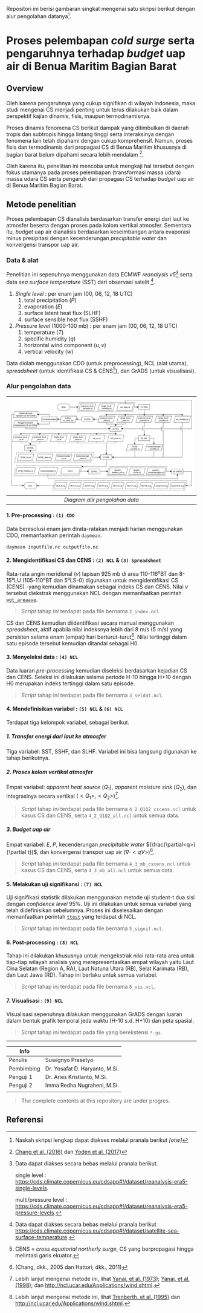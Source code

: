 Repositori ini berisi gambaran singkat mengenai satu skripsi berikut dengan alur pengolahan datanya[^1].

# Proses pelembapan *cold surge* serta pengaruhnya terhadap *budget* uap air di Benua Maritim Bagian Barat

## Overview

Oleh karena pengaruhnya yang cukup signifikan di wilayah Indonesia, maka studi mengenai CS menjadi penting untuk terus dilakukan baik dalam perspektif kajian dinamis, fisis, maupun termodinamisnya.

Proses dinamis fenomena CS berikut dampak yang ditimbulkan di daerah tropis dan subtropis hingga lintang tinggi serta interaksinya dengan fenomena lain telah dipahami dengan cukup komprehensif. Namun, proses fisis dan termodinamis dari propagasi CS di Benua Maritim khususnya di bagian barat belum dipahami secara lebih mendalam [^2].

Oleh karena itu, penelitian ini mencoba untuk mengkaji hal tersebut dengan fokus utamanya pada proses pelembapan (transformasi massa udara) massa udara CS serta pengaruh dari propagasi CS terhadap *budget* uap air di Benua Maritim Bagian Barat.

## Metode penelitian

Proses pelembapan CS dianalisis berdasarkan transfer energi dari laut ke atmosfer beserta dengan proses pada kolom vertikal atmosfer. Sementara itu, *budget* uap air dianalisis berdasarkan keseimbangan antara evaporasi minus presipitasi dengan kecenderungan *precipitable water* dan konvergensi transpor uap air.

### Data & alat

Penelitian ini sepenuhnya menggunakan data ECMWF *reanalysis v5*[^3] serta data *sea surface temperature* (SST) dari observasi satelit [^4].

1. *Single level* : per enam jam (00, 06, 12, 18 UTC)
   1. total precipitation $(P)$
   2. evaporation $(E)$
   3. surface latent heat flux (SLHF)
   4. surface sensible heat flux (SSHF)
2. *Pressure level* (1000-100 mb) : per enam jam (00, 06, 12, 18 UTC)
   1. temperature $(T)$
   2. specific humidity $(q)$
   3. horizontal wind component $(u, v)$
   4. vertical velocity $(w)$

Data diolah menggunakan CDO (untuk preprocessing), NCL (alat utama), *spreadsheet* (untuk identifikasi CS & CENS[^5]), dan GrADS (untuk visualisasi).

### Alur pengolahan data

|  ![Diagram alir pengolahan data](diagram/detilolahdata.png)  |
|:--:|
|  *Diagram alir pengolahan data*  |

#### 1. Pre-processing : `(1) CDO`

Data beresolusi enam jam dirata-ratakan menjadi harian menggunakan CDO, memanfaatkan perintah `daymean`.

    daymean inputfile.nc outputfile.nc

#### 2. Mengidentifikasi CS dan CENS : `(2) NCL` & `(3) Spreadsheet`

Rata-rata angin meridional $(v)$ lapisan 925 mb di area 110-116⁰BT dan 8-15⁰LU (105-110⁰BT dan 5⁰LS-0) digunakan untuk mengidentifikasi CS (CENS) -yang kemudian dinamakan sebagai indeks CS dan CENS. Nilai $v$ tersebut diekstrak menggunakan NCL dengan memanfaatkan perintah [`wgt_areaave`](https://www.ncl.ucar.edu/Document/Functions/Built-in/wgt_areaave.shtml).
>*Script* tahap ini terdapat pada file bernama `2_index.ncl`.

CS dan CENS kemudian diidentifikasi secara manual menggunakan *spreadsheet*, aktif apabila nilai indeksnya lebih dari 8 m/s (5 m/s) yang persisten selama enam (empat) hari berturut-turut[^6]. Nilai tertinggi dalam satu episode tersebut kemudian ditandai sebagai H0.

#### 3. Menyeleksi data : `(4) NCL`

Data luaran *pre-processing* kemudian diseleksi berdasarkan kejadian CS dan CENS. Seleksi ini dilakukan selama periode H-10 hingga H+10 dengan H0 merupakan indeks tertinggi dalam satu episode.
>*Script* tahap ini terdapat pada file bernama `3_seldat.ncl`.

#### 4. Mendefinisikan variabel : `(5) NCL` & `(6) NCL`

Terdapat tiga kelompok variabel, sebagai berikut.

##### 1. Transfer energi dari laut ke atmosfer

Tiga variabel: SST, SSHF, dan SLHF. Variabel ini bisa langsung digunakan ke tahap berikutnya.

##### 2. Proses kolom vertikal atmosfer

Empat variabel: *apparent heat source* $(Q_1)$,  *apparent moisture sink* $(Q_2)$, dan integrasinya secara vertikal $(<Q_1>, <Q_2>)$[^7].
>*Script* tahap ini terdapat pada file bernama `4_2_Q1Q2_cscens.ncl` untuk kasus CS dan CENS, serta `4_2_Q1Q2_all.ncl` untuk semua data.

##### 3. *Budget* uap air

Empat variabel: $E$, $P$, kecenderungan *precipitable water* $(\frac{\partial<q>}{\partial t})$, dan konvergensi transpor uap air $(\nabla \cdot <qV>)$[^8].
>*Script* tahap ini terdapat pada file bernama `4_3_mb_cscens.ncl` untuk kasus CS dan CENS, serta `4_3_mb_all.ncl` untuk semua data.

#### 5. Melakukan uji signifikansi : `(7) NCL`

Uji signifikasi statistik dilakukan menggunakan metode uji student-t dua sisi dengan *confidence level* 95%. Uji ini dilakukan untuk semua variabel yang telah didefinisikan sebelumnya. Proses ini diselesaikan dengan memanfaatkan perintah [`ttest`](http://ncl.ucar.edu/Document/Functions/Built-in/ttest.shtml) yang terdapat di NCL.
>*Script* tahap ini terdapat pada file bernama `5_signif.ncl`.

#### 6. Post-processing : `(8) NCL`

Tahap ini dilakukan khususnya untuk mengekstrak nilai rata-rata area untuk tiap-tiap wilayah analisis yang merepresentasikan empat wilayah yaitu Laut Cina Selatan (Region A, RA), Laut Natuna Utara (RB), Selat Karimata (RB), dan Laut Jawa (RD). Tahap ini berlaku untuk semua variabel.
>*Script* tahap ini terdapat pada file bernama `6_vis.ncl`.

#### 7. Visualisasi : `(9) NCL`

Visualisasi sepenuhnya dilakukan menggunakan GrADS dengan luaran dalam bentuk grafik temporal jeda waktu (H-10 s.d. H+10) dan peta spasial.
>*Script* tahap ini terdapat pada file yang berekstensi `*.gs`.

---

| Info | |
|----|----|
|  Penulis  |  Suwignyo Prasetyo  |
|  Pembimbing  |  Dr. Yosafat D. Haryanto, M.Si.  |
|  Penguji 1  | Dr. Aries Kristianto, M.Si. |
|  Penguji 2  | Imma Redha Nugraheni, M.Si. |
| | |

>The complete contents at this repository are under progres.

## Referensi

[^1]: Naskah skripsi lengkap dapat diakses melalui pranala berikut *[otw]*
[^2]: [Chang et al. (2016)](https://journals.ametsoc.org/mono/article-split/doi/10.1175/AMSMONOGRAPHS-D-15-0011.1/28310/Monsoon-Convection-in-the-Maritime-Continent) dan [Yoden et al. (2017)](https://sci-hub.se/https://doi.org/10.1142/9789813200913_0006)
[^3]: Data dapat diakses secara bebas melalui pranala berikut.

    single level : https://cds.climate.copernicus.eu/cdsapp#!/dataset/reanalysis-era5-single-levels.
    
    multi/pressure level : https://cds.climate.copernicus.eu/cdsapp#!/dataset/reanalysis-era5-pressure-levels.

[^4]: Data dapat diakses secara bebas melalui pranala berikut https://cds.climate.copernicus.eu/cdsapp#!/dataset/satellite-sea-surface-temperature.
[^5]: CENS = *cross equatorial northerly surge*, CS yang berpropagasi hingga melintasi garis ekuator.
[^6]: (Chang, dkk., 2005 dan Hattori, dkk., 2011)
[^7]: Lebih lanjut mengenai metode ini, lihat [Yanai, et al. (1973)](https://journals.ametsoc.org/view/journals/atsc/30/4/1520-0469_1973_030_0611_dobpot_2_0_co_2.xml); [Yanai, et al. (1998)](https://journals.ametsoc.org/view/journals/clim/11/3/1520-0442_1998_011_0463_saivoa_2.0.co_2.xml); dan http://ncl.ucar.edu/Applications/wind.shtml.
[^8]: Lebih lanjut mengenai metode ini, lihat [Trenberth, et al. (1995)](https://journals.ametsoc.org/view/journals/clim/8/9/1520-0442_1995_008_2255_eotgam_2_0_co_2.xml) dan http://ncl.ucar.edu/Applications/wind.shtml.